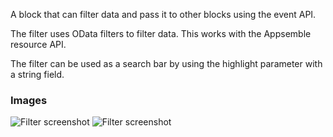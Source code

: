 A block that can filter data and pass it to other blocks using the event API.

The filter uses OData filters to filter data. This works with the Appsemble resource API.

The filter can be used as a search bar by using the highlight parameter with a string field.

### Images

![Filter screenshot](https://gitlab.com/appsemble/appsemble/-/raw/0.33.0/config/assets/filter.png)
![Filter screenshot](https://gitlab.com/appsemble/appsemble/-/raw/0.33.0/config/assets/filter-search-bar.png)

